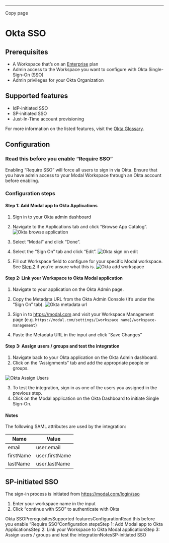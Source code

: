 * * *

Copy page

# Okta SSO

## Prerequisites

  * A Workspace that’s on an [Enterprise](/pricing) plan
  * Admin access to the Workspace you want to configure with Okta Single-Sign-On (SSO)
  * Admin privileges for your Okta Organization

## Supported features

  * IdP-initiated SSO
  * SP-initiated SSO
  * Just-In-Time account provisioning

For more information on the listed features, visit the [Okta
Glossary](https://help.okta.com/okta_help.htm?type=oie&id=ext_glossary).

## Configuration

### Read this before you enable “Require SSO”

Enabling “Require SSO” will force all users to sign in via Okta. Ensure that
you have admin access to your Modal Workspace through an Okta account before
enabling.

### Configuration steps

#### Step 1: Add Modal app to Okta Applications

  1. Sign in to your Okta admin dashboard

  2. Navigate to the Applications tab and click “Browse App Catalog”. ![Okta browse application](/_app/immutable/assets/okta-browse-applications.BiqGsdcd.png)

  3. Select “Modal” and click “Done”.

  4. Select the “Sign On” tab and click “Edit”. ![Okta sign on edit](/_app/immutable/assets/okta-sign-on-edit.DHny2cIB.png)

  5. Fill out Workspace field to configure for your specific Modal workspace. See [Step 2](/docs/guide/okta-sso#step-2-link-your-workspace-to-okta-modal-application) if you’re unsure what this is. ![Okta add workspace](/_app/immutable/assets/okta-add-workspace-username.DoM8qewy.png)

#### Step 2: Link your Workspace to Okta Modal application

  1. Navigate to your application on the Okta Admin page.

  2. Copy the Metadata URL from the Okta Admin Console (It’s under the “Sign On” tab). ![Okta metadata url](/_app/immutable/assets/okta-metadata-url.BLDzMpWn.png)

  3. Sign in to <https://modal.com> and visit your Workspace Management page (e.g. `https://modal.com/settings/[workspace name]/workspace-management`)

  4. Paste the Metadata URL in the input and click “Save Changes”

#### Step 3: Assign users / groups and test the integration

  1. Navigate back to your Okta application on the Okta Admin dashboard.
  2. Click on the “Assignments” tab and add the appropriate people or groups.

![Okta Assign Users](/_app/immutable/assets/okta-assign-people.BhAmcJ0m.png)

  3. To test the integration, sign in as one of the users you assigned in the previous step.
  4. Click on the Modal application on the Okta Dashboard to initiate Single Sign-On.

#### Notes

The following SAML attributes are used by the integration:

Name| Value
---|---
email| user.email
firstName| user.firstName
lastName| user.lastName

## SP-initiated SSO

The sign-in process is initiated from <https://modal.com/login/sso>

  1. Enter your workspace name in the input
  2. Click “continue with SSO” to authenticate with Okta

Okta SSOPrerequisitesSupported featuresConfigurationRead this before you
enable “Require SSO”Configuration stepsStep 1: Add Modal app to Okta
ApplicationsStep 2: Link your Workspace to Okta Modal applicationStep 3:
Assign users / groups and test the integrationNotesSP-initiated SSO
